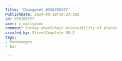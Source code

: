 ```yaml
---
Title: 'Changeset #156765377'
PublishDate: 2024-09-18T10:24:38Z
id: 156765377
user: v_martyanov
comment: Survey wheelchair accessibility of places
created_by: StreetComplete 58.2
tags:
- Montenegro
- Bar

---
```

